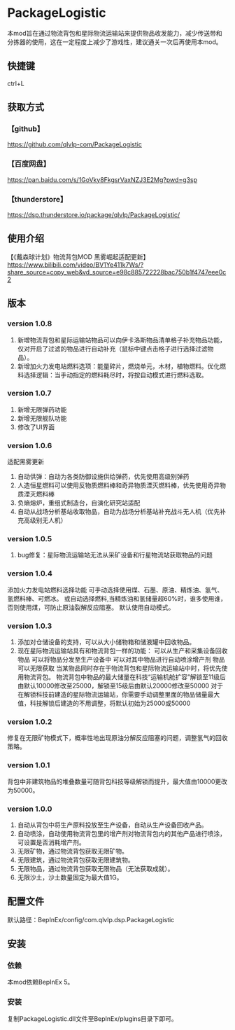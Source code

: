 # PackageLogistic
本mod旨在通过物流背包和星际物流运输站来提供物品收发能力，减少传送带和分拣器的使用，这在一定程度上减少了游戏性，建议通关一次后再使用本mod。

## 快捷键
ctrl+L

## 获取方式
### 【github】
https://github.com/qlvlp-com/PackageLogistic
### 【百度网盘】
https://pan.baidu.com/s/1GoVky8FkgsrVaxNZJ3E2Mg?pwd=g3sp
### 【thunderstore】
https://dsp.thunderstore.io/package/qlvlp/PackageLogistic/

## 使用介绍
【《戴森球计划》物流背包MOD 黑雾崛起适配更新】
 https://www.bilibili.com/video/BV1Ye411k7Ws/?share_source=copy_web&vd_source=e98c885722228bac750b1f4747eee0c2

## 版本
### version 1.0.8
1. 新增物流背包和星际运输站物品可以向伊卡洛斯物品清单格子补充物品功能，仅对开启了过滤的物品进行自动补充（鼠标中键点击格子进行选择过滤物品）。
2. 新增加火力发电站燃料选项：能量碎片，燃烧单元，木材，植物燃料。优化燃料选择逻辑：当手动指定的燃料耗尽时，将按自动模式进行燃料选取。

### version 1.0.7
1. 新增无限弹药功能
2. 新增无限舰队功能
3. 修改了UI界面

### version 1.0.6
适配黑雾更新
1. 自动供弹：自动为各类防御设施供给弹药，优先使用高级别弹药
2. 人造恒星燃料可以使用反物质燃料棒和奇异物质湮灭燃料棒，优先使用奇异物质湮灭燃料棒
3. 负熵熔炉，重组式制造台，自演化研究站适配
4. 自动从战场分析基站收取物品，自动为战场分析基站补充战斗无人机（优先补充高级别无人机）

### version 1.0.5
1. bug修复：星际物流运输站无法从采矿设备和行星物流站获取物品的问题

### version 1.0.4
添加火力发电站燃料选择功能
可手动选择使用煤、石墨、原油、精炼油、氢气、氢燃料棒、可燃冰。
或自动选择燃料,当精炼油和氢储量超60%时，谁多使用谁，否则使用煤，可防止原油裂解反应阻塞。
默认使用自动模式。

### version 1.0.3
1. 添加对仓储设备的支持，可以从大小储物箱和储液罐中回收物品。
2. 现在星际物流运输站具有和物流背包一样的功能：
可以从生产和采集设备回收物品
可以将物品分发至生产设备中
可以对其中物品进行自动喷涂增产剂
物品可以无限获取
当某物品同时存在于物流背包和星际物流运输站中时，将优先使用物流背包。
物流背包中物品的最大储量在科技“运输机舱扩容”解锁至11级后由默认10000修改至25000，解锁至15级后由默认20000修改至50000
对于在解锁科技前建造的星际物流运输站，你需要手动调整里面的物品储量最大值，科技解锁后建造的不用调整，将默认初始为25000或50000

### version 1.0.2
修复在无限矿物模式下，概率性地出现原油分解反应阻塞的问题，调整氢气的回收策略。

### version 1.0.1 
背包中非建筑物品的堆叠数量可随背包科技等级解锁而提升，最大值由10000更改为50000。

### version 1.0.0
1. 自动从背包中将生产原料投放至生产设备，自动从生产设备回收产品。
2. 自动喷涂，自动使用物流背包里的增产剂对物流背包内的其他产品进行喷涂，可设置是否消耗增产剂。
3. 无限矿物，通过物流背包获取无限矿物。
4. 无限建筑，通过物流背包获取无限建筑物。
5. 无限物品，通过物流背包获取无限物品（无法获取成就）。
6. 无限沙土，沙土数量固定为最大值1G。

## 配置文件
默认路径：BepInEx/config/com.qlvlp.dsp.PackageLogistic

## 安装
### 依赖
本mod依赖BepInEx 5。
### 安装
复制PackageLogistic.dll文件至BepInEx/plugins目录下即可。
